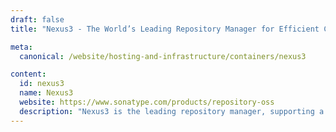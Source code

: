 ```yaml
---
draft: false
title: "Nexus3 - The World’s Leading Repository Manager for Efficient Component and Artifact Management"

meta:
  canonical: /website/hosting-and-infrastructure/containers/nexus3

content:
  id: nexus3
  name: Nexus3
  website: https://www.sonatype.com/products/repository-oss
  description: "Nexus3 is the leading repository manager, supporting a wide range of build tools and enabling efficient distribution of components, binaries, and containers to developers worldwide."
---
```

